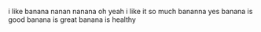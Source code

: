 i like banana nanan nanana oh yeah
i like it so much 
bananna 
yes banana is good banana is great banana is healthy
